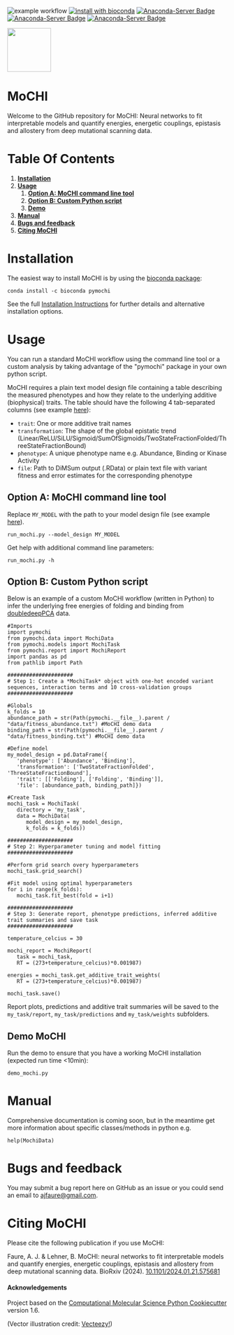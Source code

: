 ![example workflow](https://github.com/lehner-lab/MoCHI/actions/workflows/CI.yaml/badge.svg)
[![install with bioconda](https://img.shields.io/badge/install%20with-bioconda-brightgreen.svg?style=flat)](http://bioconda.github.io/recipes/pymochi/README.html)
[![Anaconda-Server Badge](https://anaconda.org/bioconda/pymochi/badges/version.svg?branch=master&kill_cache=1)](https://anaconda.org/bioconda/pymochi)
[![Anaconda-Server Badge](https://anaconda.org/bioconda/pymochi/badges/latest_release_relative_date.svg?branch=master&kill_cache=1)](https://anaconda.org/bioconda/pymochi)
[![Anaconda-Server Badge](https://anaconda.org/bioconda/pymochi/badges/downloads.svg?branch=master&kill_cache=1)](https://anaconda.org/bioconda/pymochi)

<p align="left">
  <img src="./Mochi.png" width="100">
</p>

# MoCHI

Welcome to the GitHub repository for MoCHI: Neural networks to fit interpretable models and quantify energies, energetic couplings, epistasis and allostery from deep mutational scanning data.

# Table Of Contents

1. **[Installation](#installation)**
1. **[Usage](#usage)**
   1. **[Option A: MoCHI command line tool](#option-a-mochi-command-line-tool)**
   1. **[Option B: Custom Python script](#option-b-custom-python-script)**
   1. **[Demo](#demo-mochi)**
1. **[Manual](#manual)**
1. **[Bugs and feedback](#bugs-and-feedback)**
1. **[Citing MoCHI](#citing-mochi)**

# Installation

The easiest way to install MoCHI is by using the [bioconda package](http://bioconda.github.io/recipes/pymochi/README.html):
```
conda install -c bioconda pymochi
```

See the full [Installation Instructions](docs/INSTALLATION.md) for further details and alternative installation options.

# Usage

You can run a standard MoCHI workflow using the command line tool or a custom analysis by taking advantage of the "pymochi" package in your own python script.

MoCHI requires a plain text model design file containing a table describing the measured phenotypes and how they relate to the underlying additive (biophysical) traits. The table should have the following 4 tab-separated columns (see example [here](pymochi/data/model_design_example.txt)):
 - `trait`: One or more additive trait names 
 - `transformation`: The shape of the global epistatic trend (Linear/ReLU/SiLU/Sigmoid/SumOfSigmoids/TwoStateFractionFolded/ThreeStateFractionBound)
 - `phenotype`: A unique phenotype name e.g. Abundance, Binding or Kinase Activity
 - `file`: Path to DiMSum output (.RData) or plain text file with variant fitness and error estimates for the corresponding phenotype

## Option A: MoCHI command line tool

Replace `MY_MODEL` with the path to your model design file (see example [here](pymochi/data/model_design_example.txt)).
```
run_mochi.py --model_design MY_MODEL
```

Get help with additional command line parameters:
```
run_mochi.py -h
```

## Option B: Custom Python script

Below is an example of a custom MoCHI workflow (written in Python) to infer the underlying free energies of folding and binding from [doubledeepPCA](https://www.nature.com/articles/s41586-022-04586-4) data.

```
#Imports
import pymochi
from pymochi.data import MochiData
from pymochi.models import MochiTask
from pymochi.report import MochiReport
import pandas as pd
from pathlib import Path

#####################
# Step 1: Create a *MochiTask* object with one-hot encoded variant sequences, interaction terms and 10 cross-validation groups
#####################

#Globals
k_folds = 10
abundance_path = str(Path(pymochi.__file__).parent / "data/fitness_abundance.txt") #MoCHI demo data
binding_path = str(Path(pymochi.__file__).parent / "data/fitness_binding.txt") #MoCHI demo data

#Define model
my_model_design = pd.DataFrame({
   'phenotype': ['Abundance', 'Binding'],
   'transformation': ['TwoStateFractionFolded', 'ThreeStateFractionBound'],
   'trait': [['Folding'], ['Folding', 'Binding']],
   'file': [abundance_path, binding_path]})

#Create Task
mochi_task = MochiTask(
   directory = 'my_task',
   data = MochiData(
      model_design = my_model_design,
      k_folds = k_folds))

#####################
# Step 2: Hyperparameter tuning and model fitting
#####################

#Perform grid search overy hyperparameters
mochi_task.grid_search() 

#Fit model using optimal hyperparameters
for i in range(k_folds):
   mochi_task.fit_best(fold = i+1)

#####################
# Step 3: Generate report, phenotype predictions, inferred additive trait summaries and save task
#####################

temperature_celcius = 30

mochi_report = MochiReport(
   task = mochi_task,
   RT = (273+temperature_celcius)*0.001987)

energies = mochi_task.get_additive_trait_weights(
   RT = (273+temperature_celcius)*0.001987)
 
mochi_task.save()
```
Report plots, predictions and additive trait summaries will be saved to the `my_task/report`, `my_task/predictions` and `my_task/weights` subfolders.

## Demo MoCHI

Run the demo to ensure that you have a working MoCHI installation (expected run time <10min):
```
demo_mochi.py
```

# Manual

Comprehensive documentation is coming soon, but in the meantime get more information about specific classes/methods in python e.g.
```
help(MochiData)
```

# Bugs and feedback

You may submit a bug report here on GitHub as an issue or you could send an email to ajfaure@gmail.com.

# Citing MoCHI

Please cite the following publication if you use MoCHI:

Faure, A. J. & Lehner, B. MoCHI: neural networks to fit interpretable models and quantify energies, energetic couplings, epistasis and allostery from deep mutational scanning data. BioRxiv (2024). [10.1101/2024.01.21.575681](https://www.biorxiv.org/content/10.1101/2024.01.21.575681)

#### Acknowledgements
 
Project based on the 
[Computational Molecular Science Python Cookiecutter](https://github.com/molssi/cookiecutter-cms) version 1.6.

(Vector illustration credit: <a href="https://www.vecteezy.com">Vecteezy!</a>)
